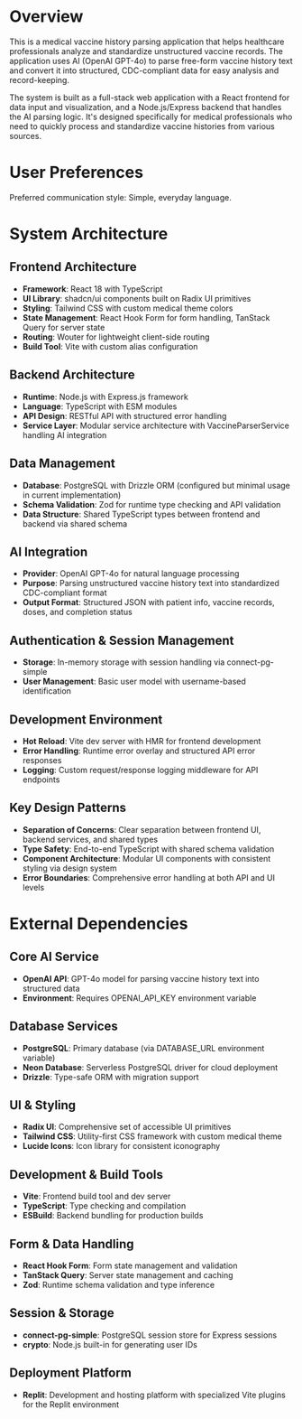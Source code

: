# Overview

This is a medical vaccine history parsing application that helps healthcare professionals analyze and standardize unstructured vaccine records. The application uses AI (OpenAI GPT-4o) to parse free-form vaccine history text and convert it into structured, CDC-compliant data for easy analysis and record-keeping.

The system is built as a full-stack web application with a React frontend for data input and visualization, and a Node.js/Express backend that handles the AI parsing logic. It's designed specifically for medical professionals who need to quickly process and standardize vaccine histories from various sources.

# User Preferences

Preferred communication style: Simple, everyday language.

# System Architecture

## Frontend Architecture
- **Framework**: React 18 with TypeScript
- **UI Library**: shadcn/ui components built on Radix UI primitives
- **Styling**: Tailwind CSS with custom medical theme colors
- **State Management**: React Hook Form for form handling, TanStack Query for server state
- **Routing**: Wouter for lightweight client-side routing
- **Build Tool**: Vite with custom alias configuration

## Backend Architecture
- **Runtime**: Node.js with Express.js framework
- **Language**: TypeScript with ESM modules
- **API Design**: RESTful API with structured error handling
- **Service Layer**: Modular service architecture with VaccineParserService handling AI integration

## Data Management
- **Database**: PostgreSQL with Drizzle ORM (configured but minimal usage in current implementation)
- **Schema Validation**: Zod for runtime type checking and API validation
- **Data Structure**: Shared TypeScript types between frontend and backend via shared schema

## AI Integration
- **Provider**: OpenAI GPT-4o for natural language processing
- **Purpose**: Parsing unstructured vaccine history text into standardized CDC-compliant format
- **Output Format**: Structured JSON with patient info, vaccine records, doses, and completion status

## Authentication & Session Management
- **Storage**: In-memory storage with session handling via connect-pg-simple
- **User Management**: Basic user model with username-based identification

## Development Environment
- **Hot Reload**: Vite dev server with HMR for frontend development
- **Error Handling**: Runtime error overlay and structured API error responses
- **Logging**: Custom request/response logging middleware for API endpoints

## Key Design Patterns
- **Separation of Concerns**: Clear separation between frontend UI, backend services, and shared types
- **Type Safety**: End-to-end TypeScript with shared schema validation
- **Component Architecture**: Modular UI components with consistent styling via design system
- **Error Boundaries**: Comprehensive error handling at both API and UI levels

# External Dependencies

## Core AI Service
- **OpenAI API**: GPT-4o model for parsing vaccine history text into structured data
- **Environment**: Requires OPENAI_API_KEY environment variable

## Database Services  
- **PostgreSQL**: Primary database (via DATABASE_URL environment variable)
- **Neon Database**: Serverless PostgreSQL driver for cloud deployment
- **Drizzle**: Type-safe ORM with migration support

## UI & Styling
- **Radix UI**: Comprehensive set of accessible UI primitives
- **Tailwind CSS**: Utility-first CSS framework with custom medical theme
- **Lucide Icons**: Icon library for consistent iconography

## Development & Build Tools
- **Vite**: Frontend build tool and dev server
- **TypeScript**: Type checking and compilation
- **ESBuild**: Backend bundling for production builds

## Form & Data Handling
- **React Hook Form**: Form state management and validation
- **TanStack Query**: Server state management and caching
- **Zod**: Runtime schema validation and type inference

## Session & Storage
- **connect-pg-simple**: PostgreSQL session store for Express sessions
- **crypto**: Node.js built-in for generating user IDs

## Deployment Platform
- **Replit**: Development and hosting platform with specialized Vite plugins for the Replit environment